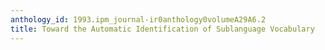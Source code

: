 ```yaml
---
anthology_id: 1993.ipm_journal-ir0anthology0volumeA29A6.2
title: Toward the Automatic Identification of Sublanguage Vocabulary
---
```

